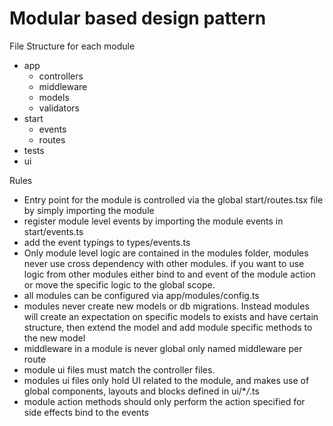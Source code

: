 # Modular based design pattern

File Structure for each module

- app
  - controllers
  - middleware
  - models
  - validators
- start
  - events
  - routes
- tests
- ui

Rules

- Entry point for the module is controlled via the global start/routes.tsx file by simply importing the module
- register module level events by importing the module events in start/events.ts
- add the event typings to types/events.ts
- Only module level logic are contained in the modules folder, modules never use cross dependency with other modules. if you want to use logic from other modules either bind to and event of the module action or move the specific logic to the global scope.
- all modules can be configured via app/modules/config.ts
- modules never create new models or db migrations. Instead modules will create an expectation on specific models to exists and have certain structure, then extend the model and add module specific methods to the new model
- middleware in a module is never global only named middleware per route
- module ui files must match the controller files.
- modules ui files only hold UI related to the module, and makes use of global components, layouts and blocks defined in ui/\*_/_.ts
- module action methods should only perform the action specified for side effects bind to the events
